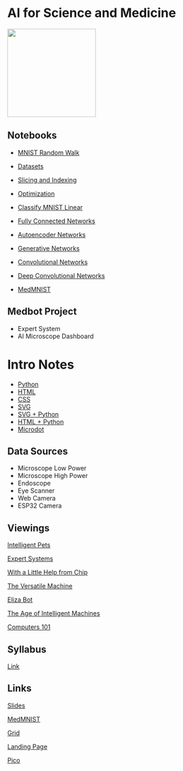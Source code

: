 # AI for Science and Medicine
<img src = "https://www.mccrone.com/wp-content/uploads/2015/04/Diatoms_WF_Fig01.jpg" width = 200>

## Notebooks

* [MNIST Random Walk](https://colab.research.google.com/drive/17-4sufGkv1tHmqEA23o-z0JUOMI6jMFW?usp=sharing)
* [Datasets](https://colab.research.google.com/drive/1rPEm6-tTHOdfx_urnbO4txT60TbasbT9?usp=sharing)
* [Slicing and Indexing](https://colab.research.google.com/drive/15HmcYGx-0wftkca86OBHYaJKELjVJ9Su?usp=sharing)
* [Optimization](https://colab.research.google.com/drive/19M60mQfizgcjtNPkY7myA1mxZ9O2h_X7?usp=sharing)
* [Classify MNIST Linear](https://colab.research.google.com/drive/1S_zVmHa0s0EkfIQL2DbexTH49RYOsGPZ?usp=sharing)
* [Fully Connected Networks](https://colab.research.google.com/drive/1mzDUk7lpKOiZTyGDpPve30A-A057lpsP?usp=sharing)
* [Autoencoder Networks](https://colab.research.google.com/drive/1plbvxqA4vjJqJZ2XzUkUoZaXhabovhfv?usp=sharing)
* [Generative Networks](https://colab.research.google.com/drive/1plbvxqA4vjJqJZ2XzUkUoZaXhabovhfv?usp=sharing)
* [Convolutional Networks](https://colab.research.google.com/drive/1qK672fOInXnhV2N2cNm_wlTTGxIjaKwQ?usp=sharing)
* [Deep Convolutional Networks](https://colab.research.google.com/drive/1aieMGG7dZCQGBgMrPSPw4X2A2uCXuHC7?usp=sharing)

* [MedMNIST](https://colab.research.google.com/drive/1GQEQn9-kMGSvk-vwmVY_H0bLT9F-DInG?usp=sharing) 

## Medbot Project
* Expert System
* AI Microscope Dashboard



# Intro Notes
* [Python](https://github.com/williamedwardhahn/AI_Science_Medicine/blob/main/Python_Notes.md)
* [HTML](https://github.com/williamedwardhahn/AI_Science_Medicine/blob/main/HTML_Notes.md)
* [CSS](https://github.com/williamedwardhahn/AI_Science_Medicine/blob/main/CSS_Notes.md)
* [SVG](https://github.com/williamedwardhahn/AI_Science_Medicine/blob/main/SVG_Notes.md)
* [SVG + Python](https://github.com/williamedwardhahn/AI_Science_Medicine/blob/main/SVG_Python.md)
* [HTML + Python](https://github.com/williamedwardhahn/AI_Science_Medicine/blob/main/HTML_Python.md)
* [Microdot](https://github.com/williamedwardhahn/AI_Science_Medicine/blob/main/Microdot_Notes.md)


## Data Sources
* Microscope Low Power
* Microscope High Power
* Endoscope
* Eye Scanner
* Web Camera
* ESP32 Camera

## Viewings

[Intelligent Pets](https://clp.bbcrewind.co.uk/d68f3411dfa12b0da62adca19a3d69f7) 

[Expert Systems](https://www.youtube.com/watch?v=uMN3hVe2rm8)

[With a Little Help from Chip](https://clp.bbcrewind.co.uk/e6cf9d36e23a3a0b8fd954cc96a0b361)

[The Versatile Machine](https://clp.bbcrewind.co.uk/787be646f4e2ce1e2799bbde7d9ba837)

[Eliza Bot](https://www.youtube.com/watch?v=4sngIh0YJtk&list=PLC4820150EF5C2DC7&index=22)

[The Age of Intelligent Machines](https://www.youtube.com/watch?v=subiSt2Mf4Y)

<!--[Full Video Playlist](https://www.youtube.com/watch?v=5-acCtyKf7E&list=PLWmIsQcAzRkqIwDmziFSPnJhgYppTNj7v)-->

[Computers 101](https://www.youtube.com/watch?v=4sngIh0YJtk&list=PLC4820150EF5C2DC7)

## Syllabus
[Link](https://docs.google.com/document/d/1zYIAWa1aESI2yYJdr2-5ZNpNvcPW3PcUiT36h5JsVfk/edit?usp=sharing)

## Links
[Slides](https://docs.google.com/presentation/d/1PFtKiAKlz5O_YdiHQfjCAtIKtdbo8XqsjJuB9G7UJhY/edit?usp=sharing)

[MedMNIST](https://arxiv.org/pdf/2110.14795.pdf)

[Grid](https://gridbyexample.com/)

[Landing Page](https://github.com/dhg/Skeleton/tree/gh-pages/examples/landing)

[Pico](https://picocss.com/)


